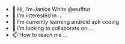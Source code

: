- 👋 Hi, I’m Janice White @wufhur
- 👀 I’m interested in ...
- 🌱 I’m currently learning android apk coding
- 💞️ I’m looking to collaborate on ...
- 📫 How to reach me ...

<!---
wufhur/wufhur is a ✨ special ✨ repository because its `README.md` (this file) appears on your GitHub profile.
You can click the Preview link to take a look at your changes.
--->
